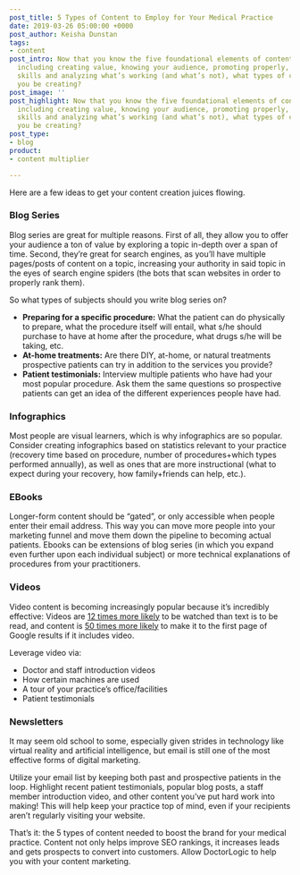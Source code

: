 ```yaml
---
post_title: 5 Types of Content to Employ for Your Medical Practice
date: 2019-03-26 05:00:00 +0000
post_author: Keisha Dunstan
tags:
- content
post_intro: Now that you know the five foundational elements of content marketing,
  including creating value, knowing your audience, promoting properly, honing technical
  skills and analyzing what’s working (and what’s not), what types of content should
  you be creating?
post_image: ''
post_highlight: Now that you know the five foundational elements of content marketing,
  including creating value, knowing your audience, promoting properly, honing technical
  skills and analyzing what’s working (and what’s not), what types of content should
  you be creating?
post_type:
- blog
product:
- content multiplier

---
```

Here are a few ideas to get your content creation juices flowing.

### Blog Series

Blog series are great for multiple reasons. First of all, they allow you to offer your audience a ton of value by exploring a topic in-depth over a span of time. Second, they’re great for search engines, as you’ll have multiple pages/posts of content on a topic, increasing your authority in said topic in the eyes of search engine spiders (the bots that scan websites in order to properly rank them).

So what types of subjects should you write blog series on?

* **Preparing for a specific procedure:** What the patient can do physically to prepare, what the procedure itself will entail, what s/he should purchase to have at home after the procedure, what drugs s/he will be taking, etc.
* **At-home treatments:** Are there DIY, at-home, or natural treatments prospective patients can try in addition to the services you provide?
* **Patient testimonials:** Interview multiple patients who have had your most popular procedure. Ask them the same questions so prospective patients can get an idea of the different experiences people have had.

### Infographics

Most people are visual learners, which is why infographics are so popular. Consider creating infographics based on statistics relevant to your practice (recovery time based on procedure, number of procedures+which types performed annually), as well as ones that are more instructional (what to expect during your recovery, how family+friends can help, etc.).

### EBooks

Longer-form content should be “gated”, or only accessible when people enter their email address. This way you can move more people into your marketing funnel and move them down the pipeline to becoming actual patients. Ebooks can be extensions of blog series (in which you expand even further upon each individual subject) or more technical explanations of procedures from your practitioners.

### Videos

Video content is becoming increasingly popular because it’s incredibly effective: Videos are [12 times more likely](https://www.vidyard.com/blog/science-behind-why-video-works/) to be watched than text is to be read, and content is [50 times more likely](https://go.forrester.com/blogs/09-01-08-the_easiest_way_to_a_first_page_ranking_on_google/) to make it to the first page of Google results if it includes video.

Leverage video via:

* Doctor and staff introduction videos
* How certain machines are used
* A tour of your practice’s office/facilities
* Patient testimonials

### Newsletters

It may seem old school to some, especially given strides in technology like virtual reality and artificial intelligence, but email is still one of the most effective forms of digital marketing.

Utilize your email list by keeping both past and prospective patients in the loop. Highlight recent patient testimonials, popular blog posts, a staff member introduction video, and other content you’ve put hard work into making! This will help keep your practice top of mind, even if your recipients aren’t regularly visiting your website.

That’s it: the 5 types of content needed to boost the brand for your medical practice. Content not only helps improve SEO rankings, it increases leads and gets prospects to convert into customers. Allow DoctorLogic to help you with your content marketing.